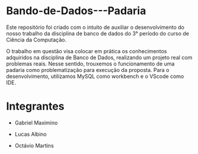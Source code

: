 # Bando-de-Dados---Padaria
Este repositório foi criado com o intuito de auxiliar o desenvolvimento do nosso trabalho da disciplina de banco de dados do 3° período do curso de Ciência da Computação.

O trabalho em questão visa colocar em prática os conhecimentos adquiridos na disciplina de Banco de Dados, realizando um projeto real com problemas reais. Nesse sentido, trouxemos o funcionamento de uma padaria como problematização para execução da proposta.
Para o desenvolvimento, utilizamos MySQL como workbench e o VScode como IDE.

# Integrantes
- Gabriel Maximino
 
- Lucas Albino
  
- Octávio Martins 

